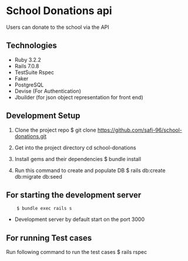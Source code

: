 # School Donations api
Users can donate to the school via the API

## Technologies
* Ruby 3.2.2
* Rails 7.0.8
* TestSuite Rspec
* Faker
* PostgreSQL
* Devise (For Authentication)
* Jbuilder (for json object representation for front end)

## Development Setup
1. Clone the project repo
        $ git clone https://github.com/safi-96/school-donations.git

2. Get into the project directory
        cd school-donations

3. Install gems and their dependencies
        $ bundle install

4. Run this command to create and populate DB
        $ rails db:create db:migrate db:seed

## For starting the development server
        $ bundle exec rails s

* Development server by default start on the port 3000

## For running Test cases
Run following command to run the test cases
    $ rails rspec
